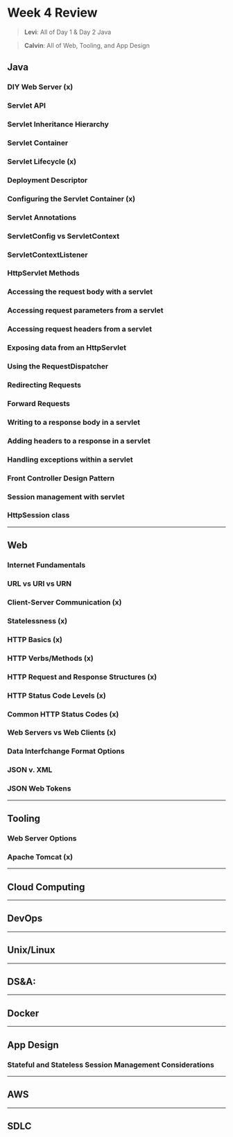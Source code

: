 # Week 4 Review 

>**Levi**: All of Day 1 & Day 2 Java 

>**Calvin**: All of Web, Tooling, and App Design

## Java

### DIY Web Server (x) <Levi>

### Servlet API 

### Servlet Inheritance Hierarchy 

### Servlet Container 

### Servlet Lifecycle (x)

### Deployment Descriptor 

### Configuring the Servlet Container (x)

### Servlet Annotations 

### ServletConfig vs ServletContext 

### ServletContextListener  </Levi> 

### HttpServlet Methods 

### Accessing the request body with a servlet 

### Accessing request parameters from a servlet 

### Accessing request headers from a servlet 

### Exposing data from an HttpServlet 

### Using the RequestDispatcher 

### Redirecting Requests 

### Forward Requests 

### Writing to a response body in a servlet

### Adding headers to a response in a servlet 

### Handling exceptions within a servlet 

### Front Controller Design Pattern 

### Session management with servlet 

### HttpSession class 

----------------------------------------------------------------
## Web

### Internet Fundamentals <Calvin>

### URL vs URI vs URN

### Client-Server Communication (x)

### Statelessness (x)


### HTTP Basics (x)

### HTTP Verbs/Methods (x)

### HTTP Request and Response Structures (x)

### HTTP Status Code Levels (x)

### Common HTTP Status Codes (x)

### Web Servers vs Web Clients (x)  </Calvin>

### Data Interfchange Format Options 

### JSON v. XML 

### JSON Web Tokens 

----------------------------------------------------------------
## Tooling 

### Web Server Options  <Calvin>

### Apache Tomcat  (x) </Calvin> 

----------------------------------------------------------------
## Cloud Computing 

----------------------------------------------------------------
## DevOps 


----------------------------------------------------------------
## Unix/Linux 



--------------------------------
## DS&A: 


--------------------------------
## Docker 

--------------------------------
## App Design 

### Stateful and Stateless Session Management Considerations



--------------------------------
## AWS 

-------------------------------- 
## SDLC 








